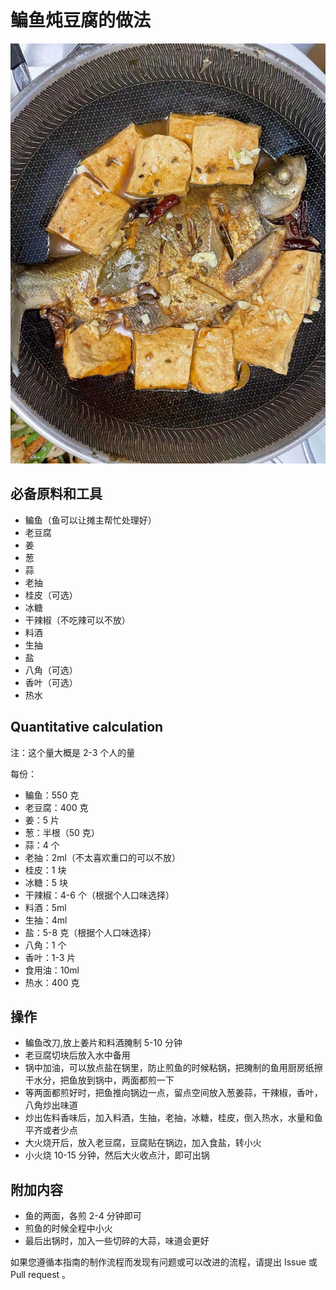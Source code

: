 
# 鳊鱼炖豆腐的做法

![鳊鱼炖豆腐](./鳊鱼炖豆腐.jpg)

## 必备原料和工具

- 鳊鱼（鱼可以让摊主帮忙处理好）
- 老豆腐
- 姜
- 葱
- 蒜
- 老抽
- 桂皮（可选）
- 冰糖
- 干辣椒（不吃辣可以不放）
- 料酒
- 生抽
- 盐
- 八角（可选）
- 香叶（可选）
- 热水

## Quantitative calculation

注：这个量大概是 2-3 个人的量

每份：

- 鳊鱼：550 克
- 老豆腐：400 克
- 姜：5 片
- 葱：半根（50 克）
- 蒜：4 个
- 老抽：2ml（不太喜欢重口的可以不放）
- 桂皮：1 块
- 冰糖：5 块
- 干辣椒：4-6 个（根据个人口味选择）
- 料酒：5ml
- 生抽：4ml
- 盐：5-8 克（根据个人口味选择）
- 八角：1 个
- 香叶：1-3 片
- 食用油：10ml
- 热水：400 克

## 操作

- 鳊鱼改刀,放上姜片和料酒腌制 5-10 分钟
- 老豆腐切块后放入水中备用
- 锅中加油，可以放点盐在锅里，防止煎鱼的时候粘锅，把腌制的鱼用厨房纸擦干水分，把鱼放到锅中，两面都煎一下
- 等两面都煎好时，把鱼推向锅边一点，留点空间放入葱姜蒜，干辣椒，香叶，八角炒出味道
- 炒出佐料香味后，加入料酒，生抽，老抽，冰糖，桂皮，倒入热水，水量和鱼平齐或者少点
- 大火烧开后，放入老豆腐，豆腐贴在锅边，加入食盐，转小火
- 小火烧 10-15 分钟，然后大火收点汁，即可出锅

## 附加内容

- 鱼的两面，各煎 2-4 分钟即可
- 煎鱼的时候全程中小火
- 最后出锅时，加入一些切碎的大蒜，味道会更好

如果您遵循本指南的制作流程而发现有问题或可以改进的流程，请提出 Issue 或 Pull request 。
